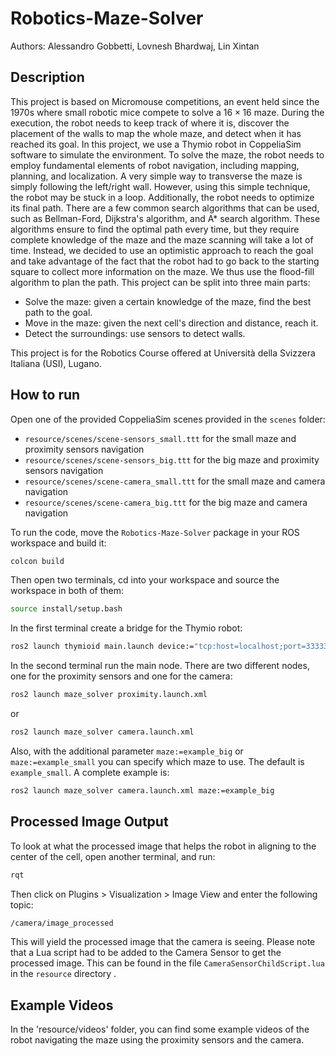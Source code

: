 # Robotics-Maze-Solver

Authors: Alessandro Gobbetti, Lovnesh Bhardwaj, Lin Xintan

## Description
This project is based on Micromouse competitions, an event held since the 1970s where small robotic mice compete to solve a $16\times16$ maze. During the execution, the robot needs to keep track of where it is, discover the placement of the walls to map the whole maze, and detect when it has reached its goal. In this project, we use a Thymio robot in CoppeliaSim software to simulate the environment. To solve the maze, the robot needs to employ fundamental elements of robot navigation, including mapping, planning, and localization. A very simple way to transverse the maze is simply following the left/right wall. However, using this simple technique, the robot may be stuck in a loop.
Additionally, the robot needs to optimize its final path. There are a few common search algorithms that can be used, such as Bellman-Ford, Dijkstra's algorithm, and A* search algorithm. These algorithms ensure to find the optimal path every time, but they require complete knowledge of the maze and the maze scanning will take a lot of time. Instead, we decided to use an optimistic approach to reach the goal and take advantage of the fact that the robot had to go back to the starting square to collect more information on the maze. We thus use the flood-fill algorithm to plan the path.
This project can be split into three main parts:
- Solve the maze: given a certain knowledge of the maze, find the best path to the goal.
- Move in the maze: given the next cell's direction and distance, reach it.
- Detect the surroundings: use sensors to detect walls.

This project is for the Robotics Course offered at Università della Svizzera Italiana (USI), Lugano.

## How to run
Open one of the provided CoppeliaSim scenes provided in the `scenes` folder:
- `resource/scenes/scene-sensors_small.ttt` for the small maze and proximity sensors navigation
- `resource/scenes/scene-sensors_big.ttt` for the big maze and proximity sensors navigation
- `resource/scenes/scene-camera_small.ttt` for the small maze and camera navigation
- `resource/scenes/scene-camera_big.ttt` for the big maze and camera navigation

To run the code, move the `Robotics-Maze-Solver` package in your ROS workspace and build it:
```bash
colcon build
```

Then open two terminals, cd into your workspace and source the workspace in both of them:
```bash
source install/setup.bash
```

In the first terminal create a bridge for the Thymio robot:
```bash
ros2 launch thymioid main.launch device:="tcp:host=localhost;port=33333" simulation:=True name:=thymio0
```

In the second terminal run the main node. There are two different nodes, one for the proximity sensors and one for the camera:
```bash
ros2 launch maze_solver proximity.launch.xml
```
or
```bash
ros2 launch maze_solver camera.launch.xml
```

Also, with the additional parameter `maze:=example_big` or `maze:=example_small` you can specify which maze to use. The default is `example_small`. A complete example is:
```bash
ros2 launch maze_solver camera.launch.xml maze:=example_big
```

## Processed Image Output
To look at what the processed image that helps the robot in aligning to the center of the cell, open another terminal, and run:
```bash
rqt
```
Then click on Plugins > Visualization > Image View and enter the following topic:
```bash
/camera/image_processed
```
This will yield the processed image that the camera is seeing. Please note that a Lua script had to be added to the Camera Sensor to get the processed image. This can be found in the file `CameraSensorChildScript.lua` in the `resource` directory .

## Example Videos
In the 'resource/videos' folder, you can find some example videos of the robot navigating the maze using the proximity sensors and the camera.
